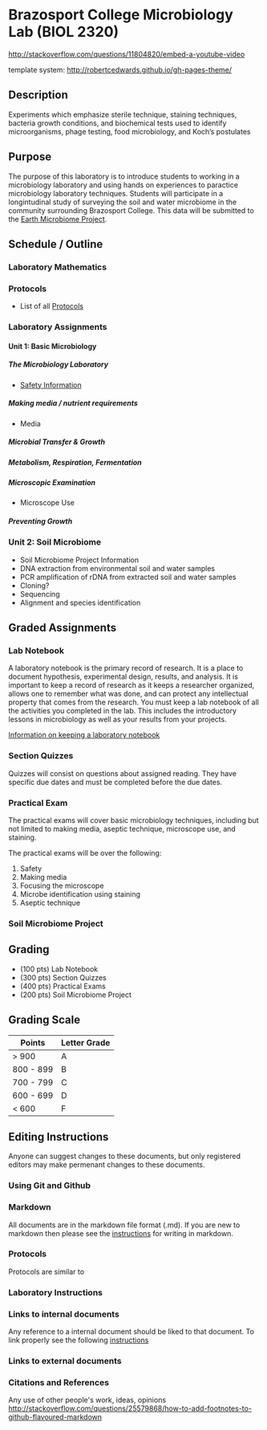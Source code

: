 # Brazosport College Microbiology Lab (BIOL 2320)
http://stackoverflow.com/questions/11804820/embed-a-youtube-video

template system: http://robertcedwards.github.io/gh-pages-theme/


## Description
Experiments which emphasize sterile technique, staining techniques, bacteria growth conditions, and biochemical tests used to
identify microorganisms, phage testing, food microbiology, and Koch’s postulates

## Purpose
The purpose of this laboratory is to introduce students to working in a microbiology laboratory and using hands on experiences to paractice microbiology laboratory techniques. Students will participate in a longintudinal study of surveying the soil and water microbiome in the community surrounding Brazosport College. This data will be submitted to the [Earth Microbiome Project](http://www.earthmicrobiome.org/).

## Schedule / Outline

### Laboratory Mathematics

### Protocols

- List of all [Protocols](/PROTOCOL/protocol.md)

### Laboratory Assignments

#### Unit 1: Basic Microbiology

##### The Microbiology Laboratory

- [Safety Information](UNIT01/01-Safety.md)

##### Making media / nutrient requirements
- Media 

##### Microbial Transfer & Growth

##### Metabolism, Respiration, Fermentation

##### Microscopic Examination
- Microscope Use

##### Preventing Growth

### Unit 2: Soil Microbiome
- Soil Microbiome Project Information
- DNA extraction from environmental soil and water samples
- PCR amplification of rDNA from extracted soil and water samples
- Cloning?
- Sequencing
- Alignment and species identification

## Graded Assignments

### Lab Notebook
A laboratory  notebook is the primary record of research. It is a place to document hypothesis, experimental design, results, and analysis. It is important to keep a record of research as it keeps a researcher organized, allows one to remember what was done, and can protect any intellectual property that comes from the research. You must keep a lab notebook of all the activities you completed in the lab. This includes the introductory lessons in microbiology as well as your results from your projects. 

[Information on keeping a laboratory notebook](http://www.ruf.rice.edu/~bioslabs/tools/notebook/notebook.html)

### Section Quizzes
Quizzes will consist on questions about assigned reading. They have specific due dates and must be completed before the due dates.

### Practical Exam
The practical exams will cover basic microbiology techniques, including but not limited to making media, aseptic technique, microscope use, and staining.

The practical exams will be over the following:

1. Safety
2. Making media
3. Focusing the microscope
4. Microbe identification using staining 
4. Aseptic technique

### Soil Microbiome Project

## Grading
- (100 pts) Lab Notebook
- (300 pts) Section Quizzes
- (400 pts) Practical Exams
- (200 pts) Soil Microbiome Project

## Grading Scale

| Points  | Letter Grade  |
|---|---|
| > 900  | A  |
| 800 - 899  | B  |
| 700 - 799  | C  |
| 600 - 699  | D  |
| < 600 | F |

## Editing Instructions

Anyone can suggest changes to these documents, but only registered editors may make permenant changes to these documents.

### Using Git and Github

### Markdown
All documents are in the markdown file format (.md). If you are new to markdown then please see the [instructions](https://guides.github.com/features/mastering-markdown/) for writing in markdown.

### Protocols
Protocols are similar to 

### Laboratory Instructions

### Links to internal documents

Any reference to a internal document should be liked to that document. To link properly see the following [instructions](https://github.com/blog/2290-relative-links-for-github-pages)

### Links to external documents

### Citations and References

Any use of other people's work, ideas, opinions
http://stackoverflow.com/questions/25579868/how-to-add-footnotes-to-github-flavoured-markdown

